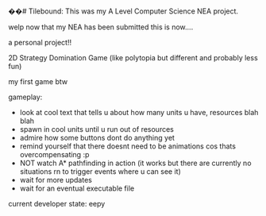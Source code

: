 ��#   T i l e b o u n d :
 
 This was my A Level Computer Science NEA project.

welp now that my NEA has been submitted this is now....

a personal project!!

2D Strategy Domination Game (like polytopia but different and probably less fun)

my first game btw

gameplay:
- look at cool text that tells u about how many units u have, resources blah blah
- spawn in cool units until u run out of resources
- admire how some buttons dont do anything yet
- remind yourself that there doesnt need to be animations cos thats overcompensating :p
- NOT watch A* pathfinding in action (it works but there are currently no situations rn to trigger events where u can see it)
- wait for more updates
- wait for an eventual executable file

current developer state: eepy